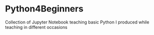 # Python4Beginners
Collection of Jupyter Notebook teaching basic Python I produced while teaching in different occasions
